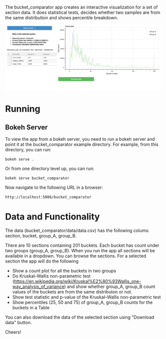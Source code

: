 The bucket_comparator app creates an interactive visualization for a set of section data. 
It does statistical tests, decides whether two samples are from the same distribution and shows percentile breakdown.

![Screenshot](app_screenhot.png)

Running
=======

Bokeh Server
------------

To view the app from a bokeh server, you need to run a bokeh server and point it at the bucket_comparator example directory. 
For example, from this directory, you can run:

    bokeh serve .

Or from one directory level up, you can run:

    bokeh serve bucket_comparator

Now navigate to the following URL in a browser:

    http://localhost:5006/bucket_comparator

Data and Functionality
======================

The data (bucket_comparator/data/data.csv) has the following colums:
section, bucket, group_A, group_B.

There are 10 sections containing 201 buckets. Each bucket has count under two groups (group_A, group_B).
When you run the app all sections will be available in a dropdown. You can browse the sections. For a selected section
the app will do the following

* Show a count plot for all the buckets in two groups
* Do Kruskal–Wallis non-parametric test (https://en.wikipedia.org/wiki/Kruskal%E2%80%93Wallis_one-way_analysis_of_variance) and
  show whether group_A, group_B count values of the buckets are from the same distributon or not.
* Show test statistic and p-value of the Kruskal–Wallis non-parametric test
* Show percentiles (25, 50 and 75) of group_A, group_B counts for the buckets in a Table

You can also download the data of the selected section using "Download data" button.

Cheers!

